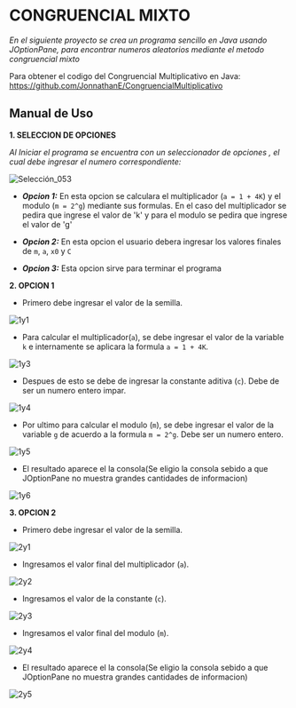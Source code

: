 # CONGRUENCIAL MIXTO
_En el siguiente proyecto se crea un programa sencillo en Java usando JOptionPane, para 
encontrar numeros aleatorios mediante el metodo congruencial mixto_

Para obtener el codigo del Congruencial Multiplicativo en Java: https://github.com/JonnathanE/CongruencialMultiplicativo
## Manual de Uso
**1. SELECCION DE OPCIONES**

_Al Iniciar el programa se encuentra con un seleccionador de opciones
, el cual debe ingresar el numero correspondiente:_

![Selección_053](https://user-images.githubusercontent.com/33469147/57563244-582ee100-7361-11e9-91bc-6f0257fb8ff1.png)

- ***Opcion 1:*** En esta opcion se calculara el multiplicador (`a = 1 + 4K`) y el modulo (`m = 2^g`) mediante sus formulas.
En el caso del multiplicador se pedira que ingrese el valor de 'k' y para el modulo se pedira que ingrese el valor de
'g'

- ***Opcion 2:*** En esta opcion el usuario debera ingresar los valores finales de `m`, `a`, `x0` y `C`

- ***Opcion 3:*** Esta opcion sirve para terminar el programa

**2.  OPCION 1**

- Primero debe ingresar el valor de la semilla.

![1y1](https://user-images.githubusercontent.com/33469147/57563249-70066500-7361-11e9-8205-85947e934f6f.png)

- Para calcular el multiplicador(`a`), se debe ingresar el valor de la variable `k` e internamente se aplicara la 
formula `a = 1 + 4K`.

![1y3](https://user-images.githubusercontent.com/33469147/57563255-8e6c6080-7361-11e9-87d2-6d910e569084.png)

- Despues de esto se debe de ingresar la constante aditiva (`c`). Debe de ser un numero entero  impar.

![1y4](https://user-images.githubusercontent.com/33469147/57563261-9d531300-7361-11e9-9afd-c2cde256846b.png)

- Por ultimo para calcular el modulo (`m`), se debe ingresar el valor de la variable `g` de acuerdo a la formula `m = 2^g`. Debe ser un numero entero.

![1y5](https://user-images.githubusercontent.com/33469147/57563263-a93ed500-7361-11e9-823e-10b38de75134.png)

- El resultado aparece el la consola(Se eligio la consola sebido a que JOptionPane no muestra grandes cantidades de informacion)

![1y6](https://user-images.githubusercontent.com/33469147/57563272-b78cf100-7361-11e9-9bc7-6769f278cf00.png)

**3. OPCION 2**

- Primero debe ingresar el valor de la semilla.

![2y1](https://user-images.githubusercontent.com/33469147/57563279-c673a380-7361-11e9-90cc-063c1b1c6448.png)

- Ingresamos el valor final del multiplicador (`a`).

![2y2](https://user-images.githubusercontent.com/33469147/57563282-cffd0b80-7361-11e9-967e-5acb0e1b4f0b.png)

- Ingresamos el valor de la constante (`c`).

![2y3](https://user-images.githubusercontent.com/33469147/57563286-da1f0a00-7361-11e9-9f1f-9c63a1b10a3b.png)

- Ingresamos el valor final del modulo (`m`).

![2y4](https://user-images.githubusercontent.com/33469147/57563291-e3a87200-7361-11e9-93c5-fc78ca00d88c.png)

- El resultado aparece el la consola(Se eligio la consola sebido a que JOptionPane no muestra grandes cantidades de informacion)

![2y5](https://user-images.githubusercontent.com/33469147/57563297-eefb9d80-7361-11e9-982e-79cd1af818e9.png)
